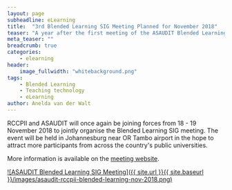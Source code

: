 ```yaml
---
layout: page
subheadline: eLearning
title:  "3rd Blended Learning SIG Meeting Planned for November 2018"
teaser: "A year after the first meeting of the ASAUDIT Blended Learning SIG, RCCPII will host the third meeting in Johannesburg in November 2018. This event will build on activities and outcomes from previous meetings and will also include presentations from industry and academia."
meta_teaser: ""
breadcrumb: true
categories:
    - elearning
header:
    image_fullwidth: "whitebackground.png"
tags:
    - Blended Learning
    - Teaching technology
    - eLearning
author: Anelda van der Walt
---
```

RCCPII and ASAUDIT will once again be joining forces from 18 - 19 November 2018 to jointly organise the Blended Learning SIG meeting. The event will be held in Johannesburg near OR Tambo airport in the hope to attract more participants from across the country's public universities.

More information is available on the [meeting website](https://tenet-rccpii.github.io/BlendedLearningSIG-JHB-2018).

[![ASAUDIT Blended Learning SIG Meeting]({{ site.url }}{{ site.baseurl }}/images/asaudit-rccpii-blended-learning-nov-2018.png)](https://tenet-rccpii.github.io/BlendedLearningSIG-JHB-2018)
